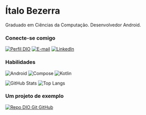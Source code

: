 ﻿# Ítalo Bezerra
Graduado em Ciências da Computação.
Desenvolvedor Android.

### Conecte-se comigo
[![Perfil DIO](https://img.shields.io/badge/-Meu%20Perfil%20na%20DIO-30A3DC?style=for-the-badge)](https://web.dio.me/users/italobezerra_cw)
[![E-mail](https://img.shields.io/badge/-Email-000?style=for-the-badge&logo=gmail&logoColor=E94D5F)](italobezerra.cw@gmail.com)
[![LinkedIn](https://img.shields.io/badge/-LinkedIn-000?style=for-the-badge&logo=linkedin&logoColor=30A3DC)](https://www.linkedin.com/in/italobezsilva/)


### Habilidades
![Android](https://img.shields.io/badge/Android-000?style=for-the-badge&logo=Android&logoColor=009800)
![Compose](https://img.shields.io/badge/Jetpack_Compose-000?style=for-the-badge&logo=Jetpack-Compose&logoColor=009800)
![Kotlin](https://img.shields.io/badge/Kotlin-000?style=for-the-badge&logo=kotlin&logoColor=30A3DC)


![GitHub Stats](https://github-readme-stats.vercel.app/api?username=italocw&theme=transparent&bg_color=000&border_color=30A3DC&show_icons=true&icon_color=30A3DC&title_color=E94D5F&text_color=FFF)
![Top Langs](https://github-readme-stats-git-masterrstaa-rickstaa.vercel.app/api/top-langs/?username=italocw&layout=compact&bg_color=000&border_color=30A3DC&title_color=E94D5F&text_color=FFF)

### Um projeto de exemplo
[![Repo DIO Git GitHub](https://github-readme-stats.vercel.app/api/pin/?username=italocw&repo=news&bg_color=000&border_color=30A3DC&show_icons=true&icon_color=30A3DC&title_color=E94D5F&text_color=FFF)](https://github.com/elidianaandrade/dio-lab-open-source)




